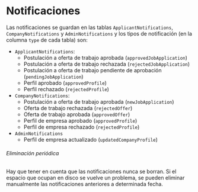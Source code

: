 # Notificaciones

Las notificaciones se guardan en las tablas `ApplicantNotifications`, 
`CompanyNotifications` y `AdminNotifications` y los tipos de notificación 
(en la columna `type` de cada tabla) son:

* `ApplicantNotifications`:
    * Postulación a oferta de trabajo aprobada (`approvedJobApplication`)
    * Postulación a oferta de trabajo rechazada (`rejectedJobApplication`)
    * Postulación a oferta de trabajo pendiente de aprobación (`pendingJobApplication`)
    * Perfil aprobado (`approvedProfile`)
    * Perfil rechazado (`rejectedProfile`)
* `CompanyNotifications`:
    * Postulación a oferta de trabajo aprobada (`newJobApplication`)
    * Oferta de trabajo rechazada (`rejectedOffer`)
    * Oferta de trabajo aprobada (`approvedOffer`)
    * Perfil de empresa aprobado (`approvedProfile`)
    * Perfil de empresa rechazado (`rejectedProfile`)
* `AdminNotifications`
    * Perfil de empresa actualizado (`updatedCompanyProfile`)
    
###### Eliminación periódica

Hay que tener en cuenta que las notificaciones nunca se borran. 
Si el espacio que ocupan en disco se vuelve un problema, se pueden 
eliminar manualmente las notificaciones anteriores a determinada fecha.
